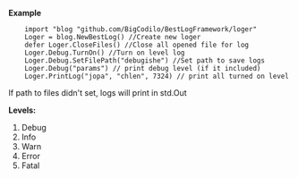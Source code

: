 **Example**

```
    import "blog "github.com/BigCodilo/BestLogFramework/loger"
    Loger = blog.NewBestLog() //Create new loger
    defer Loger.CloseFiles() //Close all opened file for log
    Loger.Debug.TurnOn() //Turn on level log
    Loger.Debug.SetFilePath("debugishe") //Set path to save logs
    Loger.Debug("params") // print debug level (if it included)
    Loger.PrintLog("jopa", "chlen", 7324) // print all turned on level

```
 If path to files didn't set, logs will print in std.Out
 
 **Levels:**
 
 <ol>
 <li>Debug</li>
 <li>Info</li>
 <li>Warn</li>
 <li>Error</li>
 <li>Fatal</li>
 </ol>